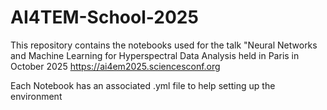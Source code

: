 # AI4TEM-School-2025
This repository contains the notebooks used for the talk "Neural Networks and Machine Learning for Hyperspectral Data Analysis held in Paris in October 2025
https://ai4em2025.sciencesconf.org

Each Notebook has an associated .yml file to help setting up the environment
